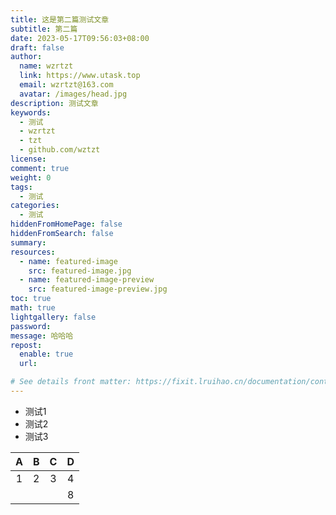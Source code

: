 ```yaml
---
title: 这是第二篇测试文章
subtitle: 第二篇
date: 2023-05-17T09:56:03+08:00
draft: false
author: 
  name: wzrtzt
  link: https://www.utask.top
  email: wzrtzt@163.com
  avatar: /images/head.jpg
description: 测试文章
keywords: 
  - 测试
  - wzrtzt
  - tzt
  - github.com/wztzt
license:
comment: true
weight: 0
tags:
  - 测试
categories:
  - 测试
hiddenFromHomePage: false
hiddenFromSearch: false
summary:
resources:
  - name: featured-image
    src: featured-image.jpg
  - name: featured-image-preview
    src: featured-image-preview.jpg
toc: true
math: true
lightgallery: false
password:
message: 哈哈哈
repost:
  enable: true
  url:

# See details front matter: https://fixit.lruihao.cn/documentation/content-management/introduction/#front-matter
---
```


* 测试1
* 测试2
* 测试3

|A|B|C|D|
|:-:|:-:|:-:|:-:|
|1|2|3|4|
| |||8|
<!--more-->

